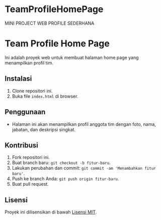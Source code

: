 # TeamProfileHomePage
MINI PROJECT WEB PROFILE SEDERHANA

# Team Profile Home Page

Ini adalah proyek web untuk membuat halaman home page yang menampilkan profil tim.

## Instalasi
1. Clone repositori ini.
2. Buka file `index.html` di browser.

## Penggunaan
- Halaman ini akan menampilkan profil anggota tim dengan foto, nama, jabatan, dan deskripsi singkat.

## Kontribusi
1. Fork repositori ini.
2. Buat branch baru: `git checkout -b fitur-baru`.
3. Lakukan perubahan dan commit: `git commit -am 'Menambahkan fitur baru'`.
4. Push ke branch Anda: `git push origin fitur-baru`.
5. Buat pull request.

## Lisensi
Proyek ini dilisensikan di bawah [Lisensi MIT](LICENSE).
